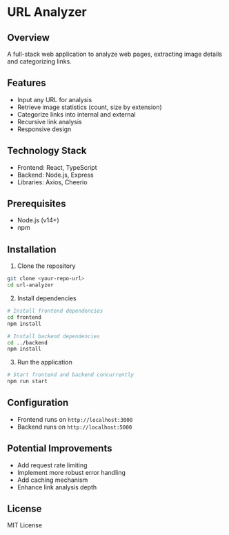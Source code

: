 # URL Analyzer

## Overview
A full-stack web application to analyze web pages, extracting image details and categorizing links.

## Features
- Input any URL for analysis
- Retrieve image statistics (count, size by extension)
- Categorize links into internal and external
- Recursive link analysis
- Responsive design

## Technology Stack
- Frontend: React, TypeScript
- Backend: Node.js, Express
- Libraries: Axios, Cheerio

## Prerequisites
- Node.js (v14+)
- npm

## Installation

1. Clone the repository
```bash
git clone <your-repo-url>
cd url-analyzer
```

2. Install dependencies
```bash
# Install frontend dependencies
cd frontend
npm install

# Install backend dependencies
cd ../backend
npm install
```

3. Run the application
```bash
# Start frontend and backend concurrently
npm run start
```

## Configuration
- Frontend runs on `http://localhost:3000`
- Backend runs on `http://localhost:5000`

## Potential Improvements
- Add request rate limiting
- Implement more robust error handling
- Add caching mechanism
- Enhance link analysis depth

## License
MIT License
